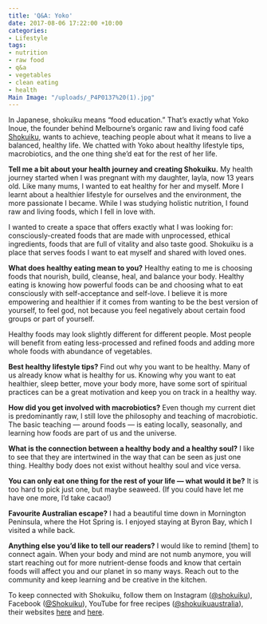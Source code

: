```yaml
---
title: 'Q&A: Yoko'
date: 2017-08-06 17:22:00 +10:00
categories:
- Lifestyle
tags:
- nutrition
- raw food
- q&a
- vegetables
- clean eating
- health
Main Image: "/uploads/_P4P0137%20(1).jpg"
---
```


In Japanese, shokuiku means “food education.” That’s exactly what Yoko Inoue, the founder behind Melbourne’s organic raw and living food café [Shokuiku](shokuikuaustralia.com/), wants to achieve, teaching people about what it means to live a balanced, healthy life. We chatted with Yoko about healthy lifestyle tips, macrobiotics, and the one thing she’d eat for the rest of her life. 

**Tell me a bit about your health journey and creating Shokuiku.**
My health journey started when I was pregnant with my daughter, Iayla, now 13 years old. Like many mums, I wanted to eat healthy for her and myself. More I learnt about a healthier lifestyle for ourselves and the environment, the more passionate I became. While I was studying holistic nutrition, I found raw and living foods, which I fell in love with.

I wanted to create a space that offers exactly what I was looking for: consciously-created foods that are made with unprocessed, ethical ingredients, foods that are full of vitality and also taste good. Shokuiku is a place that serves foods I want to eat myself and shared with loved ones. 

**What does healthy eating mean to you?**
Healthy eating to me is choosing foods that nourish, build, cleanse, heal, and balance your body. Healthy eating is knowing how powerful foods can be and choosing what to eat consciously with self-acceptance and self-love. I believe it is more empowering and healthier if it comes from wanting to be the best version of yourself, to feel god, not because you feel negatively about certain food groups or part of yourself. 

Healthy foods may look slightly different for different people. Most people will benefit from eating less-processed and refined foods and adding more whole foods with abundance of vegetables. 

**Best healthy lifestyle tips?**
Find out why you want to be healthy. Many of us already know what is healthy for us. Knowing why you want to eat healthier, sleep better, move your body more, have some sort of spiritual practices can be a great motivation and keep you on track in a healthy way.

**How did you get involved with macrobiotics?**
Even though my current diet is predominantly raw, I still love the philosophy and teaching of macrobiotic. The basic teaching — around foods — is eating locally, seasonally, and learning how foods are part of us and the universe.  

**What is the connection between a healthy body and a healthy soul?**
I like to see that they are intertwined in the way that can be seen as just one thing. Healthy body does not exist without healthy soul and vice versa.

**You can only eat one thing for the rest of your life — what would it be?**
It is too hard to pick just one, but maybe seaweed. (If you could have let me have one more, I’d take cacao!)

**Favourite Australian escape?**
I had a beautiful time down in Mornington Peninsula, where the Hot Spring is. I enjoyed staying at Byron Bay, which I visited a while back.

**Anything else you’d like to tell our readers?**
I would like to remind [them] to connect again. When your body and mind are not numb anymore, you will start reaching out for more nutrient-dense foods and know that certain foods will affect you and our planet in so many ways. Reach out to the community and keep learning and be creative in the kitchen. 

To keep connected with Shokuiku, follow them on Instagram ([@shokuiku](https://www.instagram.com/shokuiku/?hl=en
)), Facebook ([@Shokuiku](https://www.facebook.com/Shokubyshokuiku/?ref=page_internal)), YouTube for free recipes ([@shokuikuaustralia](https://www.youtube.com/channel/UCzF3macy-6cIbhXasGujCBQ)), their websites [here](shokuikuaustralia.com/
) and [here](shokuikuacademy.com).
